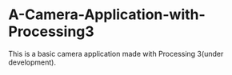 # A-Camera-Application-with-Processing3
This is a basic camera application made with Processing 3(under development).
